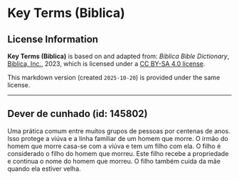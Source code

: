 # Key Terms (Biblica)

## License Information

**Key Terms (Biblica)** is based on and adapted from: _Biblica Bible Dictionary_, [Biblica, Inc.](https://www.biblica.com/), 2023, which is licensed under a [CC BY-SA 4.0 license](https://creativecommons.org/licenses/by-sa/4.0/legalcode.en).

This markdown version (created `2025-10-20`) is provided under the same license.



--------------------------------

## Dever de cunhado (id: 145802)

Uma prática comum entre muitos grupos de pessoas por centenas de anos. Isso protege a viúva e a linha familiar de um homem que morre. O irmão do homem que morre casa\-se com a viúva e tem um filho com ela. O filho é considerado o filho do homem que morreu. Este filho recebe a propriedade e continua o nome do homem que morreu. O filho também cuida da mãe quando ela estiver velha.


